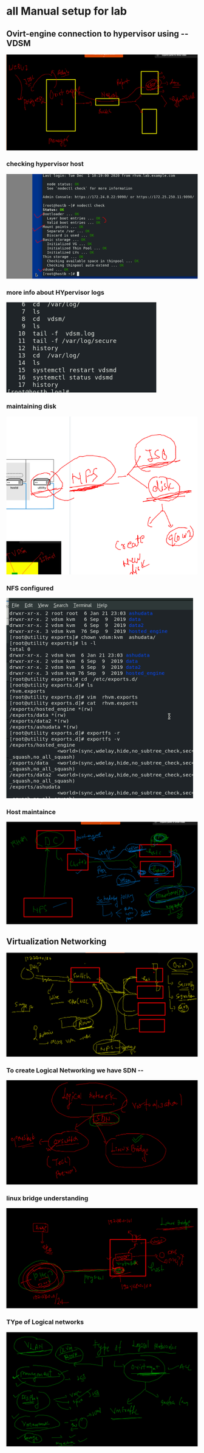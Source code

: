 # all Manual setup for lab 

## Ovirt-engine connection to hypervisor using -- VDSM 

<img src="vdsm.png">

### checking hypervisor host 

<img src="hyp.png">

### more info about HYpervisor logs 

<img src="logs.png">

### maintaining disk 

<img src="disk.png">

### NFS configured 

<img src="nfs.png">

### Host maintaince 

<img src="main.png">

## Virtualization Networking 

<img src="net.png">

### To create Logical Networking we have SDN --

<img src="sdn.png">

### linux bridge understanding 

<img src="br1.png">

### TYpe of Logical networks

<img src="typen.png">



